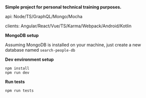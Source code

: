 **Simple project for personal technical training purposes.**

api: Node/TS/GraphQL/Mongo/Mocha

clients: Angular/React/Vue/TS/Karma/Webpack/Android/Kotlin

**MongoDB setup**

Assuming MongoDB is installed on your machine, just create a new database named ``` search-people-db ```

**Dev environment setup**

```
npm install
npm run dev
```

**Run tests**

```
npm run tests
```